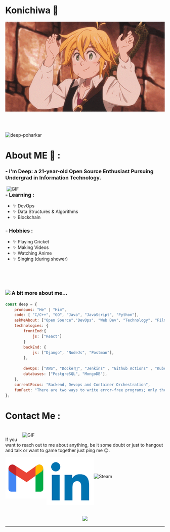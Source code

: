 # Konichiwa 👋

<div align="center">
<img hight="300" width="700" alt="GIF" align="center" src="https://github.com/deep-poharkar/deep-poharkar/blob/main/assets/208593.gif">
</div>

</br>
</br>
</br>

<p align="left"> <img src="https://komarev.com/ghpvc/?username=deep-poharkar&label=Profile%20views&color=0e75b6&style=flat" alt="deep-poharkar" /> </p>

# About ME 💬 :

### - I'm Deep: a 21-year-old Open Source Enthusiast Pursuing Undergrad in Information Technology.

<img hight="400" width="500" alt="GIF" align="right" src="https://github.com/deep-poharkar/deep-poharkar/blob/main/assets/1936.gif">

### - Learning :

- ✨ DevOps
- ✨ Data Structures & Algorithms
- ✨ Blockchain

### - Hobbies :

- ✨ Playing Cricket
- ✨ Making Videos
- ✨ Watching Anime
- ✨ Singing (during shower)

</br>
</br>
</br>

### <img src="https://media.giphy.com/media/VgCDAzcKvsR6OM0uWg/giphy.gif" width="50"> A bit more about me...

```javascript
const deep = {
    pronouns: "He" | "Him",
    code: [ "C/C++", "GO", "Java", "JavaScript", "Python"],
    askMeAbout: ["Open Source","DevOps", "Web Dev", "Technology", "Film-making", "Gaming"],
    technologies: {
        frontEnd:{
            js: ["React"]
        }
        backEnd: {
            js: ["Django", "NodeJs", "Postman"],
        },

        devOps: ["AWS", "Docker🐳", "Jenkins" , "Github Actions" , "Kubernetes"],
        databases: ["PostgreSQL", "MongoDB"],
    },
    currentFocus: "Backend, Devops and Container Orchestration",
    funFact: "There are two ways to write error-free programs; only the third one works"
};
```

# Contact Me :

<p>
 </br>

<img hight="320" width="450" align="right" alt="GIF" src="https://github.com/Xx-Ashutosh-xX/Xx-Ashutosh-xX/blob/master/assets/93195.gif">

If you want to reach out to me about anything, be it some doubt or just to hangout and talk or want to game together just ping me 😉.

<a href="mailto:ashutosh.saxena.2001@gmail.com">
 <img align="left" alt="Gmail" width="130" hight="100" src="https://github.com/deep-poharkar/deep-poharkar/blob/main/assets/gmail.png" />
</a>
<a href="https://www.linkedin.com/in/deep-poharkar-96202b229/">
  <img align="left" alt="Linkedin" width="150" hight="100" src="https://github.com/deep-poharkar/deep-poharkar/blob/main/assets/linkedin.png" />
</br>
</br>
</br>
</a>
<a href="https://twitter.com/deep_poharkar">
  <img align="left" alt="Steam" width="130" hight="100" src="https://github.com/deep-poharkar/deep-poharkar/blob/main/assets/twitter.gif" />
</a>
</br>
</br>
</br>
</br>
</br>
</br>
</br>

<p align="center" >  
  <a href="https://github.com/anuraghazra/github-readme-stats"> 
<img  src="https://github-readme-stats.vercel.app/api?username=deep-poharkar&show_icons=true&locale=en"/>
  </a>
  </p>

---
